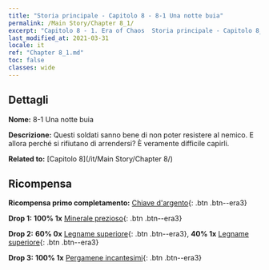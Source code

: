 ```yaml
---
title: "Storia principale - Capitolo 8 - 8-1 Una notte buia"
permalink: /Main Story/Chapter 8_1/
excerpt: "Capitolo 8 - 1. Era of Chaos  Storia principale - Capitolo 8_1. 8-1 Una notte buia"
last_modified_at: 2021-03-31
locale: it
ref: "Chapter 8_1.md"
toc: false
classes: wide
---
```


## Dettagli

 **Nome:** 8-1 Una notte buia

 **Descrizione:** Questi soldati sanno bene di non poter resistere al nemico. E allora perché si rifiutano di arrendersi? È veramente difficile capirli.

 **Related to:** [Capitolo 8](/it/Main Story/Chapter 8/)

## Ricompensa

 **Ricompensa primo completamento:** [Chiave d'argento](/it/Items/con_693/){: .btn .btn--era3}

 **Drop 1:** **100% 1x** [Minerale prezioso](/it/Items/mat_26/){: .btn .btn--era3}

 **Drop 2:** **60% 0x** [Legname superiore](/it/Items/mat_20/){: .btn .btn--era3}, **40% 1x** [Legname superiore](/it/Items/mat_20/){: .btn .btn--era3}

 **Drop 3:** **100% 1x** [Pergamene incantesimi](/it/Items/con_694/){: .btn .btn--era3}

